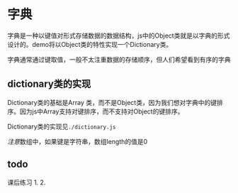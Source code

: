 # 字典
字典是一种以键值对形式存储数据的数据结构，js中的Object类就是以字典的形式设计的。demo将以Object类的特性实现一个Dictionary类。

字典通常通过键取值，一般不太注重数据的存储顺序，但人们希望看到有序的字典
## dictionary类的实现
Dictionary类的基础是Array 类，而不是Object类，因为我们想对字典中的键排序。因为js中Array支持对键排序，而不支持对Object的键排序。

Dictionary类的实现见`./dictionary.js`

*注意*数组中，如果键是字符串，数组length的值是0

## todo
课后练习
1. 
2. 
